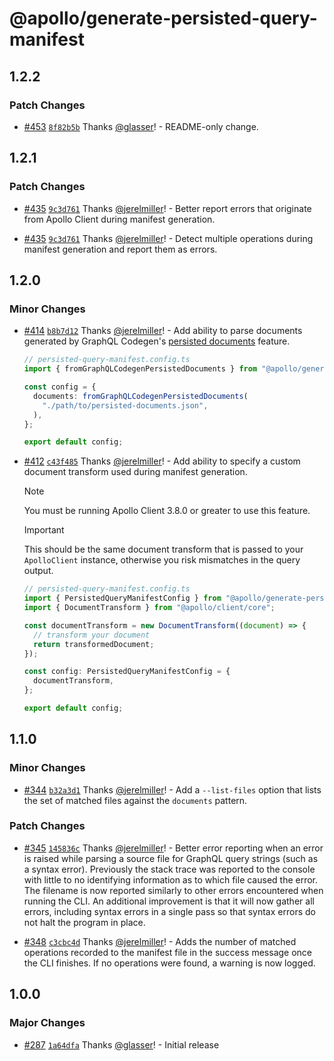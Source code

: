 # @apollo/generate-persisted-query-manifest

## 1.2.2

### Patch Changes

- [#453](https://github.com/apollographql/apollo-utils/pull/453) [`8f82b5b`](https://github.com/apollographql/apollo-utils/commit/8f82b5b4875d8746e44997bcfdaace51b5441068) Thanks [@glasser](https://github.com/glasser)! - README-only change.

## 1.2.1

### Patch Changes

- [#435](https://github.com/apollographql/apollo-utils/pull/435) [`9c3d761`](https://github.com/apollographql/apollo-utils/commit/9c3d761e93fff6c2c588ba41ab158152bf920935) Thanks [@jerelmiller](https://github.com/jerelmiller)! - Better report errors that originate from Apollo Client during manifest generation.

- [#435](https://github.com/apollographql/apollo-utils/pull/435) [`9c3d761`](https://github.com/apollographql/apollo-utils/commit/9c3d761e93fff6c2c588ba41ab158152bf920935) Thanks [@jerelmiller](https://github.com/jerelmiller)! - Detect multiple operations during manifest generation and report them as errors.

## 1.2.0

### Minor Changes

- [#414](https://github.com/apollographql/apollo-utils/pull/414) [`b8b7d12`](https://github.com/apollographql/apollo-utils/commit/b8b7d12693967376b47e11504ede13972e5bcef7) Thanks [@jerelmiller](https://github.com/jerelmiller)! - Add ability to parse documents generated by GraphQL Codegen's [persisted documents](https://the-guild.dev/graphql/codegen/plugins/presets/preset-client#persisted-documents) feature.

  ```ts
  // persisted-query-manifest.config.ts
  import { fromGraphQLCodegenPersistedDocuments } from "@apollo/generate-persisted-query-manifest";

  const config = {
    documents: fromGraphQLCodegenPersistedDocuments(
      "./path/to/persisted-documents.json",
    ),
  };

  export default config;
  ```

- [#412](https://github.com/apollographql/apollo-utils/pull/412) [`c43f485`](https://github.com/apollographql/apollo-utils/commit/c43f485534bc22c93c37ca513b894089c25f899c) Thanks [@jerelmiller](https://github.com/jerelmiller)! - Add ability to specify a custom document transform used during manifest generation.

  > [!NOTE]
  > You must be running Apollo Client 3.8.0 or greater to use this feature.

  > [!IMPORTANT]
  > This should be the same document transform that is passed to your `ApolloClient` instance, otherwise you risk mismatches in the query output.

  ```ts
  // persisted-query-manifest.config.ts
  import { PersistedQueryManifestConfig } from "@apollo/generate-persisted-query-manifest";
  import { DocumentTransform } from "@apollo/client/core";

  const documentTransform = new DocumentTransform((document) => {
    // transform your document
    return transformedDocument;
  });

  const config: PersistedQueryManifestConfig = {
    documentTransform,
  };

  export default config;
  ```

## 1.1.0

### Minor Changes

- [#344](https://github.com/apollographql/apollo-utils/pull/344) [`b32a3d1`](https://github.com/apollographql/apollo-utils/commit/b32a3d13aacde6372332efaa761d92087c5ac74e) Thanks [@jerelmiller](https://github.com/jerelmiller)! - Add a `--list-files` option that lists the set of matched files against the `documents` pattern.

### Patch Changes

- [#345](https://github.com/apollographql/apollo-utils/pull/345) [`145836c`](https://github.com/apollographql/apollo-utils/commit/145836c351e032e048975fc02eb90179582a5d9e) Thanks [@jerelmiller](https://github.com/jerelmiller)! - Better error reporting when an error is raised while parsing a source file for GraphQL query strings (such as a syntax error). Previously the stack trace was reported to the console with little to no identifying information as to which file caused the error. The filename is now reported similarly to other errors encountered when running the CLI. An additional improvement is that it will now gather all errors, including syntax errors in a single pass so that syntax errors do not halt the program in place.

- [#348](https://github.com/apollographql/apollo-utils/pull/348) [`c3cbc4d`](https://github.com/apollographql/apollo-utils/commit/c3cbc4dfa66ccf7645fed78a8ed249615f848ac7) Thanks [@jerelmiller](https://github.com/jerelmiller)! - Adds the number of matched operations recorded to the manifest file in the success message once the CLI finishes. If no operations were found, a warning is now logged.

## 1.0.0

### Major Changes

- [#287](https://github.com/apollographql/apollo-utils/pull/287) [`1a64dfa`](https://github.com/apollographql/apollo-utils/commit/1a64dfabc47d0d735473aecd23d540cab6737ca8) Thanks [@glasser](https://github.com/glasser)! - Initial release
